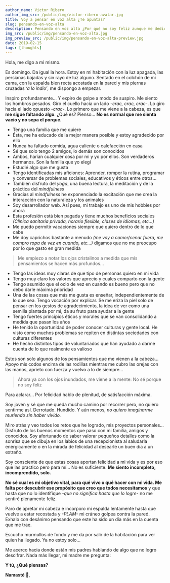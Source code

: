 ```yaml
---
author_name: Victor Ribero
author_img_src: /public/img/victor-ribero-avatar.jpg
title: Voy a pensar en voz alta ¿Te apuntas?
slug: pensando-en-voz-alta
description: Pensando en voz alta ¿Por qué no soy feliz aunque me dedique a lo que me gusta?
img_src: /public/img/pensando-en-voz-alta.jpg
img_preview_src: /public/img/pensando-en-voz-alta-preview.jpg
date: 2019-02-15
tags: [thoughts]
---
```


Hola, me digo a mi mismo.

Es domingo. Da igual la hora. Estoy en mi habitación con la luz apagada, las persianas bajadas y sin rayo de luz alguno. Sentado en el colchón de mi cama, con la espalda bien recta acostada en la pared y mis piernas cruzadas *‘a lo indio’*, me dispongo a empezar.

Inspiro profundamente… Y expiro de golpe a modo de suspiro. Me siento los hombros pesados. Giro el cuello hacia un lado *-crac, crac, crac-*. Lo giro hacia el lado opuesto *-crac-*. Lo primero que me viene a la cabeza, es que **me sigue faltando algo**. ¿Qué es? Pienso… **No es normal que me sienta vacío y no sepa el porque.**

* Tengo una familia que me quiere
* Ésta, me ha educado de la mejor manera posible y estoy agradecido por ello
* Nunca ha faltado comida, agua caliente o calefacción en casa
* Sé que solo tengo 2 amigos, lo demás son conocidos
* Ambos, harían cualquier cosa por mi y yo por ellos. Son verdaderos hermanos. Son la familia que yo elegí
* Estudié algo que me gusta
* Tengo identificadas mis aficiones: Aprender, romper la rutina, programar y conversar de problemas sociales, educativos y éticos entre otros…
* También disfruto del *yoga*, una buena lectura, la meditación y de la práctica del *mindfulness*
* Gracias al *mindfulness* he exponenciado la excitación que me crea la interacción con la naturaleza y los animales
* Soy desarrollador web. Así pues, mi trabajo es uno de mis hobbies por ahora
* Esta profesión está bien pagada y tiene muchos beneficios sociales *(Clínica sanitaria privada, horario flexible, clases de idiomas, etc…)*
* Me puedo permitir vacaciones siempre que quiero dentro de lo que cabe
* Me doy caprichos bastante a menudo *(me voy a comer/cenar fuera, me compro ropa de vez en cuando, etc…)* digamos que no me preocupo por lo que gasto en gran medida

> Me empiezo a notar los ojos cristalinos a medida que mis pensamientos se hacen más profundos…

* Tengo las ideas muy claras de que tipo de personas quiero en mi vida
* Tengo muy claro los valores que aprecio y cuales comparto con la gente
* Tengo asumido que el ocio de vez en cuando es bueno pero que no debo darle máxima prioridad
* Una de las cosas que más me gusta es enseñar, independientemente de lo que sea. Tengo vocación por explicar. Se me eriza la piel solo de pensar en los gestos de agradecimiento, la idea de ver como una semilla plantada por mí, da su fruto para ayudar a la gente
* Tengo fuertes principios éticos y morales que se van consolidando a medida que pasan los años
* He tenido la oportunidad de poder conocer culturas y gente local. He visto como muchos problemas se repiten en distintas sociedades con culturas diferentes
* He hecho distintos tipos de voluntariados que han ayudado a darme cuenta de lo que realmente es valioso

Estos son solo algunos de los pensamientos que me vienen a la cabeza… Apoyo mis codos encima de las rodillas mientras me cubro las orejas con las manos, aprieto con fuerza y vuelvo a lo de siempre…

> Ahora ya con los ojos inundados, me viene a la mente: No sé porque no soy feliz

Para aclarar… Por felicidad hablo de plenitud, de satisfacción máxima.

Soy joven y sé que me queda mucho camino por recorrer pero, no quiero sentirme así. Derrotado. Hundido. Y aún menos, *no quiero imaginarme muriendo sin haber vivido.*

Miro atrás y veo todos los retos que he logrado, mis proyectos personales… Disfruto de los buenos momentos que paso con mi familia, amigos y conocidos. Soy afortunado de saber valorar pequeños detalles como la sonrisa que se dibuja en los labios de una recepcionista al saludarla enérgicamente o en la mirada de felicidad al desearle un buen día a un extraño.

Soy consciente de que estas cosas aportan felicidad a mi vida y es por eso que las practico pero para mí… No es suficiente. **Me siento incompleto, incomprendido, solo.**

**No sé cual es mi objetivo vital, para qué vivo o qué hacer con mi vida. Me falta por descubrir ese propósito que creo que todos necesitamos** y que hasta que no lo identifique *-que no significa hasta que lo logre-* no me sentiré plenamente feliz.

Paro de apretar mi cabeza e incorporo mi espalda lentamente hasta que vuelve a estar recostada y *-PLAM-* mi cráneo golpea contra la pared. Exhalo con desánimo pensando que este ha sido un día más en la cuenta que me trae.

Escucho murmullos de fondo y me da por salir de la habitación para ver quien ha llegado. Ya no estoy solo…

Me acerco hacia donde están mis padres hablando de algo que no logro descifrar. Nada más llegar, mi madre me pregunta:

**Y tú, ¿Qué piensas?**

**Namasté** 🙏,